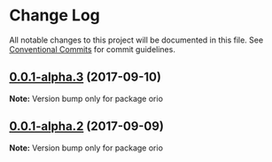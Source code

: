 # Change Log

All notable changes to this project will be documented in this file.
See [Conventional Commits](https://conventionalcommits.org) for commit guidelines.

<a name="0.0.1-alpha.3"></a>
## [0.0.1-alpha.3](https://github.com/zacharygolba/orio/compare/v0.0.1-alpha.2...v0.0.1-alpha.3) (2017-09-10)




**Note:** Version bump only for package orio

<a name="0.0.1-alpha.2"></a>
## [0.0.1-alpha.2](https://github.com/zacharygolba/orio/compare/v0.0.1-alpha.1...v0.0.1-alpha.2) (2017-09-09)




**Note:** Version bump only for package orio
